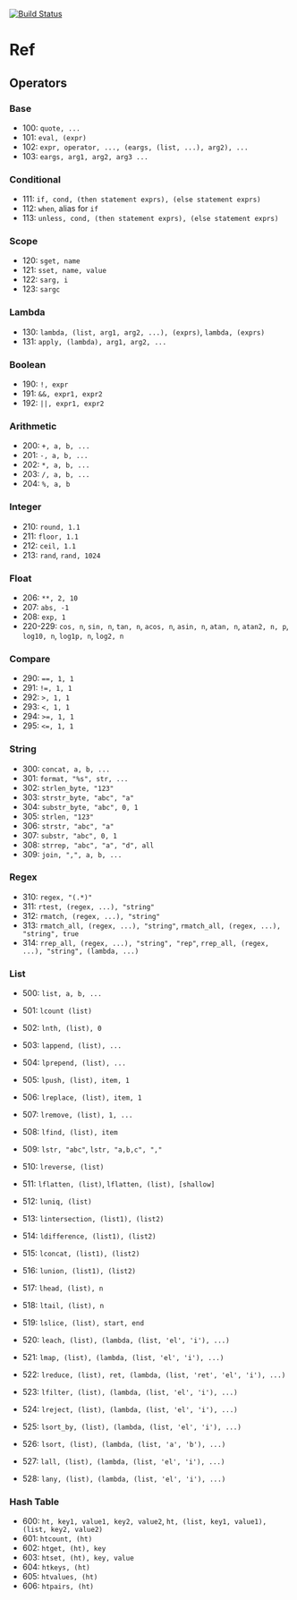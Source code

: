 [![Build Status](https://travis-ci.org/aligo/mud-play.svg?branch=master)](https://travis-ci.org/aligo/mud-play)

# Ref

## Operators

### Base
  * 100:  `quote, ...`
  * 101:  `eval, (expr)`
  * 102:  `expr, operator, ..., (eargs, (list, ...), arg2), ...`
  * 103:  `eargs, arg1, arg2, arg3 ...`

### Conditional
  * 111:  `if, cond, (then statement exprs), (else statement exprs)`
  * 112:  `when`, alias for `if`
  * 113:  `unless, cond, (then statement exprs), (else statement exprs)`

### Scope
  * 120: `sget, name`
  * 121: `sset, name, value`
  * 122: `sarg, i`
  * 123: `sargc`

### Lambda
  * 130: `lambda, (list, arg1, arg2, ...), (exprs)`, `lambda, (exprs)`
  * 131: `apply, (lambda), arg1, arg2, ...`

### Boolean
  * 190:  `!, expr`
  * 191:  `&&, expr1, expr2`
  * 192:  `||, expr1, expr2`

### Arithmetic
  * 200:  `+, a, b, ...`
  * 201:  `-, a, b, ...`
  * 202:  `*, a, b, ...`
  * 203:  `/, a, b, ...`
  * 204:  `%, a, b`

### Integer
  * 210:   `round, 1.1`
  * 211:   `floor, 1.1`
  * 212:   `ceil, 1.1`
  * 213:   `rand`, `rand, 1024`

### Float
  * 206:   `**, 2, 10`
  * 207:   `abs, -1`
  * 208:   `exp, 1`
  * 220-229: `cos, n`, `sin, n`, `tan, n`, `acos, n`, `asin, n`, `atan, n`, `atan2, n, p`, `log10, n`, `log1p, n`, `log2, n`

### Compare
  * 290:   `==, 1, 1`
  * 291:   `!=, 1, 1`
  * 292:   `>, 1, 1`
  * 293:   `<, 1, 1`
  * 294:   `>=, 1, 1`
  * 295:   `<=, 1, 1`

### String
  * 300:   `concat, a, b, ...`
  * 301:   `format, "%s", str, ...`
  * 302:   `strlen_byte, "123"`
  * 303:   `strstr_byte, "abc", "a"`
  * 304:   `substr_byte, "abc", 0, 1`
  * 305:   `strlen, "123"`
  * 306:   `strstr, "abc", "a"`
  * 307:   `substr, "abc", 0, 1`
  * 308:   `strrep, "abc", "a", "d", all`
  * 309:   `join, ",", a, b, ...`

### Regex
  * 310:   `regex, "(.*)"`
  * 311:   `rtest, (regex, ...), "string"`
  * 312:   `rmatch, (regex, ...), "string"`
  * 313:   `rmatch_all, (regex, ...), "string"`, `rmatch_all, (regex, ...), "string", true`
  * 314:   `rrep_all, (regex, ...), "string", "rep"`, `rrep_all, (regex, ...), "string", (lambda, ...)`

### List
  * 500:   `list, a, b, ...`
  * 501:   `lcount (list)`
  * 502:   `lnth, (list), 0`
  * 503:   `lappend, (list), ...`
  * 504:   `lprepend, (list), ...`
  * 505:   `lpush, (list), item, 1`
  * 506:   `lreplace, (list), item, 1`
  * 507:   `lremove, (list), 1, ...`
  * 508:   `lfind, (list), item`
  * 509:   `lstr, "abc"`, `lstr, "a,b,c", ","`

  * 510:   `lreverse, (list)`
  * 511:   `lflatten, (list)`, `lflatten, (list), [shallow]`
  * 512:   `luniq, (list)`
  * 513:   `lintersection, (list1), (list2)`
  * 514:   `ldifference, (list1), (list2)`
  * 515:   `lconcat, (list1), (list2)`
  * 516:   `lunion, (list1), (list2)`
  * 517:   `lhead, (list), n`
  * 518:   `ltail, (list), n`
  * 519:   `lslice, (list), start, end`

  * 520:   `leach, (list), (lambda, (list, 'el', 'i'), ...)`
  * 521:   `lmap, (list), (lambda, (list, 'el', 'i'), ...)`
  * 522:   `lreduce, (list), ret, (lambda, (list, 'ret', 'el', 'i'), ...)`
  * 523:   `lfilter, (list), (lambda, (list, 'el', 'i'), ...)`
  * 524:   `lreject, (list), (lambda, (list, 'el', 'i'), ...)`
  * 525:   `lsort_by, (list), (lambda, (list, 'el', 'i'), ...)`
  * 526:   `lsort, (list), (lambda, (list, 'a', 'b'), ...)`
  * 527:   `lall, (list), (lambda, (list, 'el', 'i'), ...)`
  * 528:   `lany, (list), (lambda, (list, 'el', 'i'), ...)`

### Hash Table
  * 600:   `ht, key1, value1, key2, value2`, `ht, (list, key1, value1), (list, key2, value2)`
  * 601:   `htcount, (ht)`
  * 602:   `htget, (ht), key`
  * 603:   `htset, (ht), key, value`
  * 604:   `htkeys, (ht)`
  * 605:   `htvalues, (ht)`
  * 606:   `htpairs, (ht)`
  
  